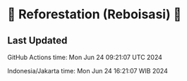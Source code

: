 
# 🌳 Reforestation (Reboisasi) 🌲

## Last Updated

GitHub Actions time: Mon Jun 24 09:21:07 UTC 2024

Indonesia/Jakarta time: Mon Jun 24 16:21:07 WIB 2024
